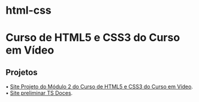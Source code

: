 # html-css
 <h1>Curso de HTML5 e CSS3 do Curso em Vídeo</h1>

<h2>Projetos</h2>
<p>
• <a href="">Site Projeto do Módulo 2 do Curso de HTML5 e CSS3 do Curso em Vídeo</a>.
</br>
• <a href="https://eduardocasati.github.io/html-css/modulo-2/desafios/site-tsdoces/index.html">Site preliminar TS Doces</a>.
</p>